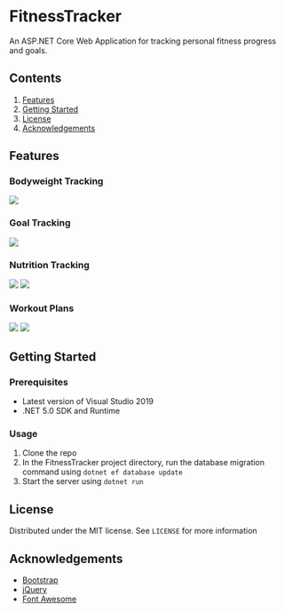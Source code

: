 # FitnessTracker
An ASP.NET Core Web Application for tracking personal fitness progress and goals.

## Contents
1. [Features](#Features)
2. [Getting Started](#Getting-Started)
3. [License](#License)
4. [Acknowledgements](#Acknowledgements)

## Features
### Bodyweight Tracking
![](https://i.imgur.com/V5Vb2GP.png)

### Goal Tracking
![](https://imgur.com/wd4wUPq.png)

### Nutrition Tracking
![](https://imgur.com/LmGQlWM.png)
![](https://imgur.com/o0xkDNA.png)

### Workout Plans
![](https://imgur.com/kkqjamT.png)
![](https://imgur.com/SPXy5l7.png)

## Getting Started
### Prerequisites
* Latest version of Visual Studio 2019
* .NET 5.0 SDK and Runtime
### Usage
1. Clone the repo
2. In the FitnessTracker project directory, run the database migration command using `dotnet ef database update`
3. Start the server using `dotnet run`

## License
Distributed under the MIT license. See `LICENSE` for more information

## Acknowledgements
* [Bootstrap](https://getbootstrap.com/)
* [jQuery](https://jquery.com/)
* [Font Awesome](https://fontawesome.com/)
